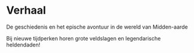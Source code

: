 # Verhaal
De geschiedenis en het epische avontuur in de wereld van Midden-aarde

Bij nieuwe tijdperken horen grote veldslagen en legendarische heldendaden!
